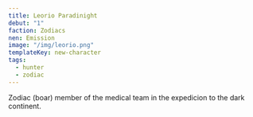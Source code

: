 ```yaml
---
title: Leorio Paradinight
debut: "1"
faction: Zodiacs
nen: Emission
image: "/img/leorio.png"
templateKey: new-character
tags:
  - hunter
  - zodiac
---
```


Zodiac (boar) member of the medical team in the expedicion to the dark continent.
